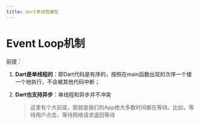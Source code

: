 ```yaml
---
title: dart单线程模型
---
```


# Event Loop机制

前提：

1. **Dart是单线程的**：即Dart代码是有序的，按照在main函数出现的次序一个接一个地执行，不会被其他代码中断；

2. **Dart也支持异步**：单线程和异步并不冲突

   >这里有个大前提，那就是我们的App绝大多数时间都在等待。比如，等待用户点击，等待网络请求返回等待